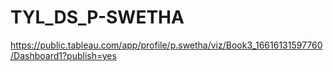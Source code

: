 # TYL_DS_P-SWETHA
https://public.tableau.com/app/profile/p.swetha/viz/Book3_16616131597760/Dashboard1?publish=yes
